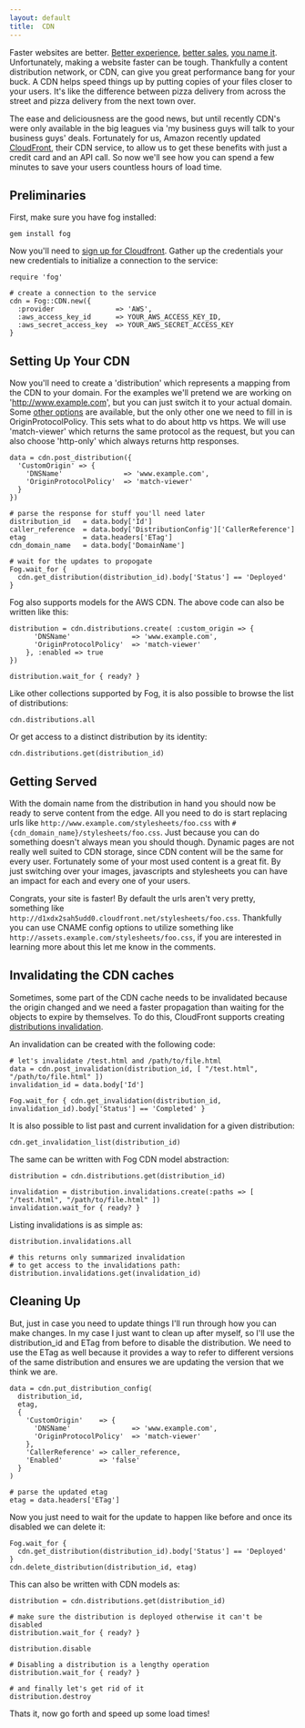 ```yaml
---
layout: default
title:  CDN
---
```


Faster websites are better. <a href="http://www.websiteoptimization.com/speed/tweak/design-factors/">Better experience</a>, <a href="http://exp-platform.com/Documents/IEEEComputer2007OnlineExperiments.pdf">better sales</a>, <a href="http://www.stevesouders.com/blog/2009/07/27/wikia-fast-pages-retain-users/">you name it</a>. Unfortunately, making a website faster can be tough. Thankfully a content distribution network, or CDN, can give you great performance bang for your buck. A CDN helps speed things up by putting copies of your files closer to your users. It's like the difference between pizza delivery from across the street and pizza delivery from the next town over.

The ease and deliciousness are the good news, but until recently CDN's were only available in the big leagues via 'my business guys will talk to your business guys' deals.  Fortunately for us, Amazon recently updated <a href="http://aws.amazon.com/cloudfront/">CloudFront</a>, their CDN service, to allow us to get these benefits with just a credit card and an API call. So now we'll see how you can spend a few minutes to save your users countless hours of load time.

## Preliminaries

First, make sure you have fog installed:

    gem install fog

Now you'll need to <a href="https://aws-portal.amazon.com/gp/aws/developer/subscription/index.html?productCode=AmazonCloudFront">sign up for Cloudfront</a>. Gather up the credentials your new credentials to initialize a connection to the service:

    require 'fog'

    # create a connection to the service
    cdn = Fog::CDN.new({
      :provider               => 'AWS',
      :aws_access_key_id      => YOUR_AWS_ACCESS_KEY_ID,
      :aws_secret_access_key  => YOUR_AWS_SECRET_ACCESS_KEY
    }

## Setting Up Your CDN

Now you'll need to create a 'distribution' which represents a mapping from the CDN to your domain. For the examples we'll pretend we are working on 'http://www.example.com', but you can just switch it to your actual domain. Some <a href="http://docs.amazonwebservices.com/AmazonCloudFront/latest/APIReference/CreateDistribution.html">other options</a> are available, but the only other one we need to fill in is OriginProtocolPolicy.  This sets what to do about http vs https. We will use 'match-viewer' which returns the same protocol as the request, but you can also choose 'http-only' which always returns http responses.

    data = cdn.post_distribution({
      'CustomOrigin' => {
        'DNSName'               => 'www.example.com',
        'OriginProtocolPolicy'  => 'match-viewer'
      }
    })

    # parse the response for stuff you'll need later
    distribution_id   = data.body['Id']
    caller_reference  = data.body['DistributionConfig']['CallerReference']
    etag              = data.headers['ETag']
    cdn_domain_name   = data.body['DomainName']

    # wait for the updates to propogate
    Fog.wait_for {
      cdn.get_distribution(distribution_id).body['Status'] == 'Deployed'
    }

Fog also supports models for the AWS CDN. The above code can also be written like this:

    distribution = cdn.distributions.create( :custom_origin => {
          'DNSName'               => 'www.example.com',
          'OriginProtocolPolicy'  => 'match-viewer'
        }, :enabled => true
    })
    
    distribution.wait_for { ready? }

Like other collections supported by Fog, it is also possible to browse the list of distributions:

    cdn.distributions.all
    
Or get access to a distinct distribution by its identity:

    cdn.distributions.get(distribution_id)


## Getting Served

With the domain name from the distribution in hand you should now be ready to serve content from the edge.  All you need to do is start replacing urls like `http://www.example.com/stylesheets/foo.css` with `#{cdn_domain_name}/stylesheets/foo.css`. Just because you can do something doesn't always mean you should though.  Dynamic pages are not really well suited to CDN storage, since CDN content will be the same for every user.  Fortunately some of your most used content is a great fit.  By just switching over your images, javascripts and stylesheets you can have an impact for each and every one of your users.

Congrats, your site is faster! By default the urls aren't very pretty, something like `http://d1xdx2sah5udd0.cloudfront.net/stylesheets/foo.css`.  Thankfully you can use CNAME config options to utilize something like `http://assets.example.com/stylesheets/foo.css`, if you are interested in learning more about this let me know in the comments.

## Invalidating the CDN caches

Sometimes, some part of the CDN cache needs to be invalidated because the origin changed and we need a faster propagation than waiting for the objects to expire by themselves. To do this, CloudFront supports creating <a href="http://docs.amazonwebservices.com/AmazonCloudFront/latest/APIReference/Actions_Invalidations.html">distributions invalidation</a>.

An invalidation can be created with the following code:

    # let's invalidate /test.html and /path/to/file.html
    data = cdn.post_invalidation(distribution_id, [ "/test.html", "/path/to/file.html" ])
    invalidation_id = data.body['Id']

    Fog.wait_for { cdn.get_invalidation(distribution_id, invalidation_id).body['Status'] == 'Completed' }

It is also possible to list past and current invalidation for a given distribution:

    cdn.get_invalidation_list(distribution_id)

The same can be written with Fog CDN model abstraction:

    distribution = cdn.distributions.get(distribution_id)
    
    invalidation = distribution.invalidations.create(:paths => [ "/test.html", "/path/to/file.html" ])
    invalidation.wait_for { ready? }
    
Listing invalidations is as simple as:

    distribution.invalidations.all

    # this returns only summarized invalidation
    # to get access to the invalidations path:
    distribution.invalidations.get(invalidation_id)


## Cleaning Up

But, just in case you need to update things I'll run through how you can make changes. In my case I just want to clean up after myself, so I'll use the distribution_id and ETag from before to disable the distribution. We need to use the ETag as well because it provides a way to refer to different versions of the same distribution and ensures we are updating the version that we think we are.

    data = cdn.put_distribution_config(
      distribution_id,
      etag,
      {
        'CustomOrigin'    => {
          'DNSName'               => 'www.example.com',
          'OriginProtocolPolicy'  => 'match-viewer'
        },
        'CallerReference' => caller_reference,
        'Enabled'         => 'false'
      }
    )

    # parse the updated etag
    etag = data.headers['ETag']

Now you just need to wait for the update to happen like before and once its disabled we can delete it:

    Fog.wait_for {
      cdn.get_distribution(distribution_id).body['Status'] == 'Deployed'
    }
    cdn.delete_distribution(distribution_id, etag)

This can also be written with CDN models as:

    distribution = cdn.distributions.get(distribution_id)
    
    # make sure the distribution is deployed otherwise it can't be disabled
    distribution.wait_for { ready? }
    
    distribution.disable
    
    # Disabling a distribution is a lengthy operation
    distribution.wait_for { ready? }
    
    # and finally let's get rid of it
    distribution.destroy

Thats it, now go forth and speed up some load times!
